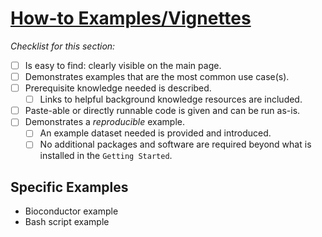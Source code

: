 # [How-to Examples/Vignettes](https://jhudatascience.org/ITCR_Documentation_and_Usability/creating-a-helpful-how-to-examples.html)

_Checklist for this section:_

- [ ] Is easy to find: clearly visible on the main page.  
- [ ] Demonstrates examples that are the most common use case(s).  
- [ ] Prerequisite knowledge needed is described.  
  - [ ] Links to helpful background knowledge resources are included.  
- [ ] Paste-able or directly runnable code is given and can be run as-is.  
- [ ] Demonstrates a _reproducible_ example.  
  - [ ] An example dataset needed is provided and introduced.  
  - [ ] No additional packages and software are required beyond what is installed in the `Getting Started`.  

## Specific Examples

- Bioconductor example
- Bash script example
